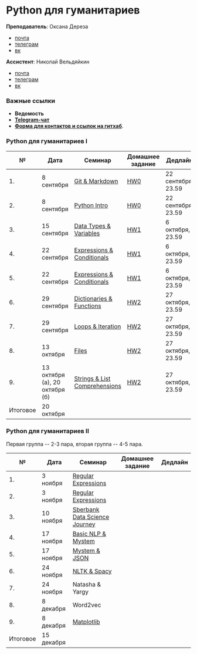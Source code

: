 # Python для гуманитариев

**Преподаватель**: Оксана Дереза

* [почта](mailto:oksana.dereza@gmail.com)
* [телеграм](https://t.me/ancatmara)
* [вк](https://vk.com/ancatmara)

**Ассистент**: Николай Вельдяйкин

* [почта](mailto:noveldyaykin@edu.hse.ru)
* [телеграм](https://t.me/NickVeld)
* [вк](https://vk.com/kolabnya)

### Важные ссылки
* **Ведомость** 
* [**Telegram-чат**](https://t.me/joinchat/ADMP3Udx7TaLyTs_801hCA)
* [**Форма для контактов и ссылок на гитхаб**](https://goo.gl/forms/BzgdQbl5URudUXdV2).

### Python для гуманитариев I

|№| Дата | Семинар | Домашнее задание | Дедлайн |
|-|------|---------|------------------|---------|
|1.|8 сентября| [Git & Markdown](./Classes/1)|[HW0](./Homeworks/HW0.md)|22 сентября, 23.59|
|2.|8 сентября|[Python Intro](./Classes/2)|[HW0](./Homeworks/HW0.md)|22 сентября, 23.59|
|3.|15 сентября|[Data Types & Variables](./Classes/3)|[HW1](./Homeworks/HW1.md)|6 октября, 23.59|
|4.|22 сентября|[Expressions & Conditionals](./Classes/4)|[HW1](./Homeworks/HW1.md)|6 октября, 23.59|
|5.|22 сентября|[Expressions & Conditionals](./Classes/4)|[HW1](./Homeworks/HW1.md)|6 октября, 23.59|
|6.|29 сентября|[Dictionaries & Functions](./Classes/5)|[HW2](./Homeworks/HW2.md)|27 октября, 23.59|
|7.|29 сентября|[Loops & Iteration](./Classes/6)|[HW2](./Homeworks/HW2.md)|27 октября, 23.59|
|8.|13 октября|[Files](./Classes/7)|[HW2](./Homeworks/HW2.md)|27 октября, 23.59|
|9.|13 октября (а), 20 октября (б)|[Strings & List Comprehensions](./Classes/8)|[HW2](./Homeworks/HW2.md)|27 октября, 23.59|
|Итоговое|20 октября||||

### Python для гуманитариев II

Первая группа -- 2-3 пара, вторая группа -- 4-5 пара.

|№| Дата | Семинар | Домашнее задание | Дедлайн |
|-|------|---------|------------------|---------|
|1.|3 ноября|[Regular Expressions](./Classes/9-10)|||
|2.|3 ноября|[Regular Expressions](./Classes/9-10)|||
|3.|10 ноября|[Sberbank Data Science Journey](https://sdsj.sberbank.ai/ru/day)|||
|4.|17 ноября|[Basic NLP & Mystem](./Classes/11)|||
|5.|17 ноября|[Mystem & JSON](./Classes/12)|||
|6.|24 ноября|[NLTK & Spacy](./Classes/14)|||
|7.|24 ноября|Natasha & Yargy|||
|8.|8 декабря|Word2vec||
|9.|8 декабря|[Matplotlib](./Classes/13)|||
|Итоговое|15 декабря||||
